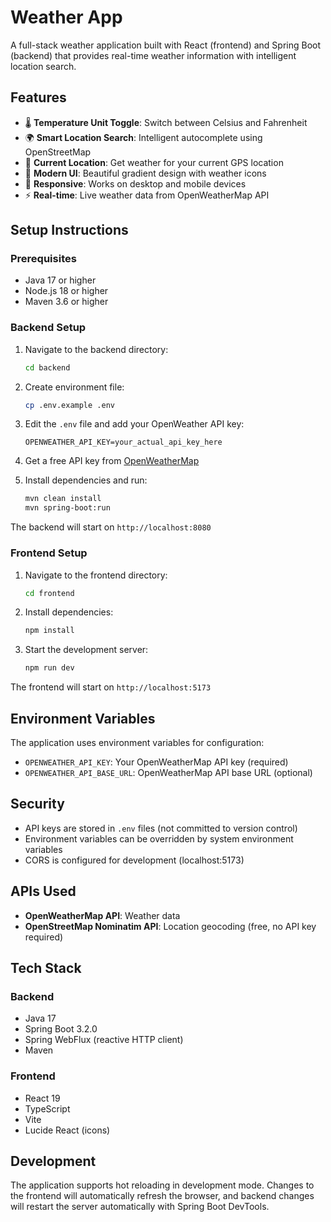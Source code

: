 # Weather App

A full-stack weather application built with React (frontend) and Spring Boot (backend) that provides real-time weather information with intelligent location search.

## Features

- 🌡️ **Temperature Unit Toggle**: Switch between Celsius and Fahrenheit
- 🌍 **Smart Location Search**: Intelligent autocomplete using OpenStreetMap
- 📍 **Current Location**: Get weather for your current GPS location
- 🎨 **Modern UI**: Beautiful gradient design with weather icons
- 📱 **Responsive**: Works on desktop and mobile devices
- ⚡ **Real-time**: Live weather data from OpenWeatherMap API

## Setup Instructions

### Prerequisites

- Java 17 or higher
- Node.js 18 or higher
- Maven 3.6 or higher

### Backend Setup

1. Navigate to the backend directory:
   ```bash
   cd backend
   ```

2. Create environment file:
   ```bash
   cp .env.example .env
   ```

3. Edit the `.env` file and add your OpenWeather API key:
   ```
   OPENWEATHER_API_KEY=your_actual_api_key_here
   ```

4. Get a free API key from [OpenWeatherMap](https://openweathermap.org/api)

5. Install dependencies and run:
   ```bash
   mvn clean install
   mvn spring-boot:run
   ```

The backend will start on `http://localhost:8080`

### Frontend Setup

1. Navigate to the frontend directory:
   ```bash
   cd frontend
   ```

2. Install dependencies:
   ```bash
   npm install
   ```

3. Start the development server:
   ```bash
   npm run dev
   ```

The frontend will start on `http://localhost:5173`

## Environment Variables

The application uses environment variables for configuration:

- `OPENWEATHER_API_KEY`: Your OpenWeatherMap API key (required)
- `OPENWEATHER_API_BASE_URL`: OpenWeatherMap API base URL (optional)

## Security

- API keys are stored in `.env` files (not committed to version control)
- Environment variables can be overridden by system environment variables
- CORS is configured for development (localhost:5173)

## APIs Used

- **OpenWeatherMap API**: Weather data
- **OpenStreetMap Nominatim API**: Location geocoding (free, no API key required)

## Tech Stack

### Backend
- Java 17
- Spring Boot 3.2.0
- Spring WebFlux (reactive HTTP client)
- Maven

### Frontend
- React 19
- TypeScript
- Vite
- Lucide React (icons)

## Development

The application supports hot reloading in development mode. Changes to the frontend will automatically refresh the browser, and backend changes will restart the server automatically with Spring Boot DevTools.

